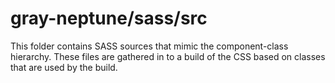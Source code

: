# gray-neptune/sass/src

This folder contains SASS sources that mimic the component-class hierarchy. These files
are gathered in to a build of the CSS based on classes that are used by the build.
